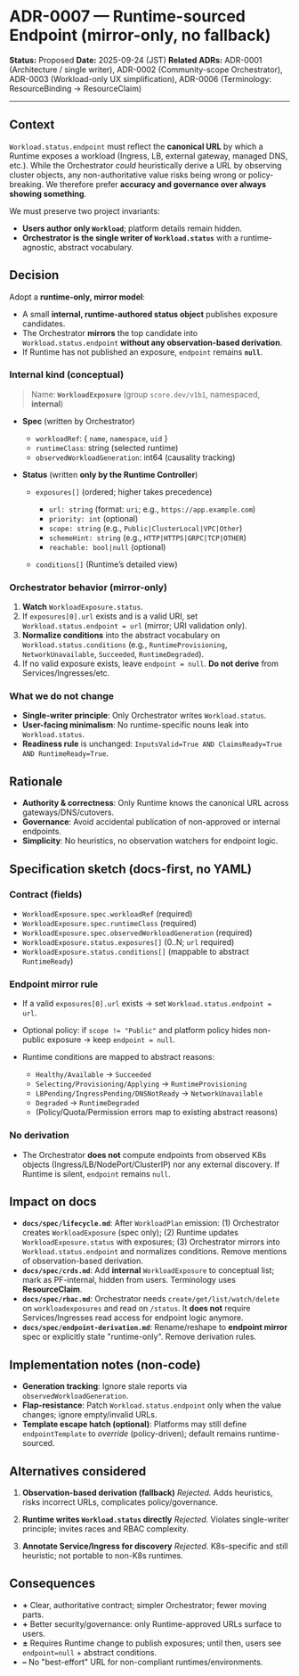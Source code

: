 # ADR-0007 — Runtime-sourced Endpoint (mirror-only, no fallback)

**Status:** Proposed
**Date:** 2025-09-24 (JST)
**Related ADRs:** ADR-0001 (Architecture / single writer), ADR-0002 (Community-scope Orchestrator), ADR-0003 (Workload-only UX simplification), ADR-0006 (Terminology: ResourceBinding → ResourceClaim)

---

## Context

`Workload.status.endpoint` must reflect the **canonical URL** by which a Runtime exposes a workload (Ingress, LB, external gateway, managed DNS, etc.). While the Orchestrator *could* heuristically derive a URL by observing cluster objects, any non-authoritative value risks being wrong or policy-breaking. We therefore prefer **accuracy and governance over always showing something**.

We must preserve two project invariants:

* **Users author only `Workload`**; platform details remain hidden.
* **Orchestrator is the single writer of `Workload.status`** with a runtime-agnostic, abstract vocabulary.

## Decision

Adopt a **runtime-only, mirror model**:

* A small **internal, runtime-authored status object** publishes exposure candidates.
* The Orchestrator **mirrors** the top candidate into `Workload.status.endpoint` **without any observation-based derivation**.
* If Runtime has not published an exposure, `endpoint` remains **`null`**.

### Internal kind (conceptual)

> Name: **`WorkloadExposure`** (group `score.dev/v1b1`, namespaced, **internal**)

* **Spec** (written by Orchestrator)

  * `workloadRef`: { `name`, `namespace`, `uid` }
  * `runtimeClass`: string (selected runtime)
  * `observedWorkloadGeneration`: int64 (causality tracking)
* **Status** (written **only by the Runtime Controller**)

  * `exposures[]` (ordered; higher takes precedence)

    * `url: string` (format: `uri`; e.g., `https://app.example.com`)
    * `priority: int` (optional)
    * `scope: string` (e.g., `Public|ClusterLocal|VPC|Other`)
    * `schemeHint: string` (e.g., `HTTP|HTTPS|GRPC|TCP|OTHER`)
    * `reachable: bool|null` (optional)
  * `conditions[]` (Runtime’s detailed view)

### Orchestrator behavior (mirror-only)

1. **Watch** `WorkloadExposure.status`.
2. If `exposures[0].url` exists and is a valid URI, set `Workload.status.endpoint = url` (mirror; URI validation only).
3. **Normalize conditions** into the abstract vocabulary on `Workload.status.conditions` (e.g., `RuntimeProvisioning`, `NetworkUnavailable`, `Succeeded`, `RuntimeDegraded`).
4. If no valid exposure exists, leave `endpoint = null`. **Do not derive** from Services/Ingresses/etc.

### What we do **not** change

* **Single-writer principle**: Only Orchestrator writes `Workload.status`.
* **User-facing minimalism**: No runtime-specific nouns leak into `Workload.status`.
* **Readiness rule** is unchanged: `InputsValid=True AND ClaimsReady=True AND RuntimeReady=True`.

## Rationale

* **Authority & correctness**: Only Runtime knows the canonical URL across gateways/DNS/cutovers.
* **Governance**: Avoid accidental publication of non-approved or internal endpoints.
* **Simplicity**: No heuristics, no observation watchers for endpoint logic.

## Specification sketch (docs-first, no YAML)

### Contract (fields)

* `WorkloadExposure.spec.workloadRef` (required)
* `WorkloadExposure.spec.runtimeClass` (required)
* `WorkloadExposure.spec.observedWorkloadGeneration` (required)
* `WorkloadExposure.status.exposures[]` (0..N; `url` required)
* `WorkloadExposure.status.conditions[]` (mappable to abstract `RuntimeReady`)

### Endpoint mirror rule

* If a valid `exposures[0].url` exists → set `Workload.status.endpoint = url`.
* Optional policy: if `scope != "Public"` and platform policy hides non-public exposure → keep `endpoint = null`.
* Runtime conditions are mapped to abstract reasons:

  * `Healthy/Available` → `Succeeded`
  * `Selecting/Provisioning/Applying` → `RuntimeProvisioning`
  * `LBPending/IngressPending/DNSNotReady` → `NetworkUnavailable`
  * `Degraded` → `RuntimeDegraded`
  * (Policy/Quota/Permission errors map to existing abstract reasons)

### No derivation

* The Orchestrator **does not** compute endpoints from observed K8s objects (Ingress/LB/NodePort/ClusterIP) nor any external discovery. If Runtime is silent, `endpoint` remains `null`.

## Impact on docs

* **`docs/spec/lifecycle.md`**: After `WorkloadPlan` emission: (1) Orchestrator creates `WorkloadExposure` (spec only); (2) Runtime updates `WorkloadExposure.status` with exposures; (3) Orchestrator mirrors into `Workload.status.endpoint` and normalizes conditions. Remove mentions of observation-based derivation.
* **`docs/spec/crds.md`**: Add **internal** `WorkloadExposure` to conceptual list; mark as PF-internal, hidden from users. Terminology uses **ResourceClaim**.
* **`docs/spec/rbac.md`**: Orchestrator needs `create/get/list/watch/delete` on `workloadexposures` and read on `/status`. It **does not** require Services/Ingresses read access for endpoint logic anymore.
* **`docs/spec/endpoint-derivation.md`**: Rename/reshape to **endpoint mirror** spec or explicitly state "runtime-only". Remove derivation rules.

## Implementation notes (non-code)

* **Generation tracking**: Ignore stale reports via `observedWorkloadGeneration`.
* **Flap-resistance**: Patch `Workload.status.endpoint` only when the value changes; ignore empty/invalid URLs.
* **Template escape hatch (optional)**: Platforms may still define `endpointTemplate` to *override* (policy-driven); default remains runtime-sourced.

## Alternatives considered

1. **Observation-based derivation (fallback)**
   *Rejected.* Adds heuristics, risks incorrect URLs, complicates policy/governance.

2. **Runtime writes `Workload.status` directly**
   *Rejected.* Violates single-writer principle; invites races and RBAC complexity.

3. **Annotate Service/Ingress for discovery**
   *Rejected.* K8s-specific and still heuristic; not portable to non-K8s runtimes.

## Consequences

* **+** Clear, authoritative contract; simpler Orchestrator; fewer moving parts.
* **+** Better security/governance: only Runtime-approved URLs surface to users.
* **±** Requires Runtime change to publish exposures; until then, users see `endpoint=null` + abstract conditions.
* **–** No "best-effort" URL for non-compliant runtimes/environments.
